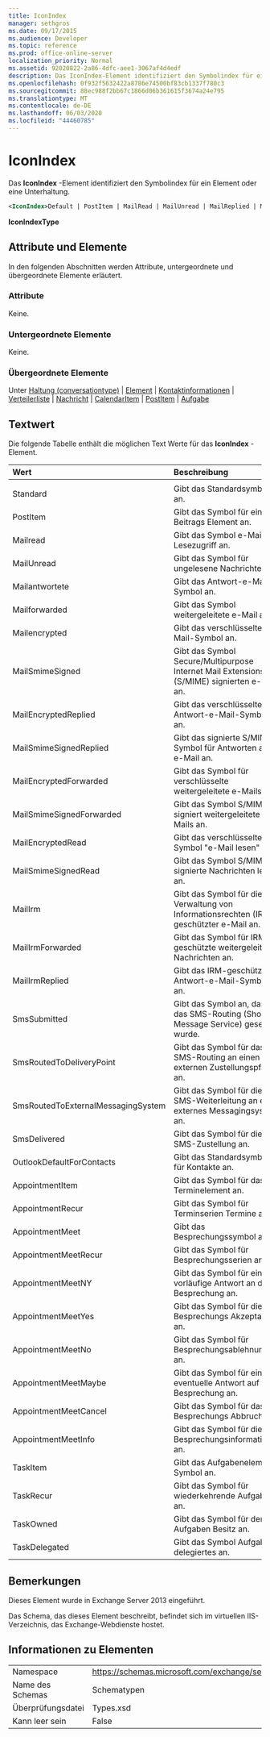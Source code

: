 ```yaml
---
title: IconIndex
manager: sethgros
ms.date: 09/17/2015
ms.audience: Developer
ms.topic: reference
ms.prod: office-online-server
localization_priority: Normal
ms.assetid: 92020822-2a86-4dfc-aee1-3067af4d4edf
description: Das IconIndex-Element identifiziert den Symbolindex für ein Element oder eine Unterhaltung.
ms.openlocfilehash: 0f932f5632422a8786e74500bf83cb1337f780c3
ms.sourcegitcommit: 88ec988f2bb67c1866d06b361615f3674a24e795
ms.translationtype: MT
ms.contentlocale: de-DE
ms.lasthandoff: 06/03/2020
ms.locfileid: "44460785"
---
```

# <a name="iconindex"></a>IconIndex

Das **IconIndex** -Element identifiziert den Symbolindex für ein Element oder eine Unterhaltung. 
  
```XML
<IconIndex>Default | PostItem | MailRead | MailUnread | MailReplied | MailForwarded | MailEncrypted | MailSmimeSigned | MailEncrytedReplied | MailSmimeSignedReplied | MailEncryptedForwarded | MailSmimeSignedForwarded | MailEncryptedRead | MailSmimeSignedRead | MailIrm | MailIrmForwarded | MailIrmReplied | SmsSubmitted | SmsRoutedToDeliveryPoint | SmsRoutedToExternalMessagingSystem | SmsDelivered | OutlookDefaultForContacts | AppointmentItem | AppointmentRecur | AppointmentMeet | AppointmentMeetRecur | AppointmentMeetNY | AppointmentMeetYes | AppointmentMeetNo | AppointmentMeetMaybe | AppointmentMeetCancel | AppointmentMeetInfo | TaskItem | TaskRecur | TaskOwned | TaskDelegated</IconIndex>
```

 **IconIndexType**
## <a name="attributes-and-elements"></a>Attribute und Elemente

In den folgenden Abschnitten werden Attribute, untergeordnete und übergeordnete Elemente erläutert.
  
### <a name="attributes"></a>Attribute

Keine.
  
### <a name="child-elements"></a>Untergeordnete Elemente

Keine.
  
### <a name="parent-elements"></a>Übergeordnete Elemente

Unter [Haltung (conversationtype)](conversation-conversationtype.md)  |  [Element](item.md)  |  [Kontaktinformationen](contact.md)  |  [Verteilerliste](distributionlist.md)  |  [Nachricht](message-ex15websvcsotherref.md)  |  [CalendarItem](calendaritem.md)  |  [PostItem](postitem.md)  |  [Aufgabe](task.md)
  
## <a name="text-value"></a>Textwert

Die folgende Tabelle enthält die möglichen Text Werte für das **IconIndex** -Element. 
  
|**Wert**|**Beschreibung**|
|:-----|:-----|
|||
|Standard  <br/> |Gibt das Standardsymbol an.  <br/> |
|PostItem  <br/> |Gibt das Symbol für ein Beitrags Element an.  <br/> |
|Mailread  <br/> |Gibt das Symbol e-Mail-Lesezugriff an.  <br/> |
|MailUnread  <br/> |Gibt das Symbol für ungelesene Nachrichten an.  <br/> |
|Mailantwortete  <br/> |Gibt das Antwort-e-Mail-Symbol an.  <br/> |
|Mailforwarded  <br/> |Gibt das Symbol weitergeleitete e-Mail an.  <br/> |
|Mailencrypted  <br/> |Gibt das verschlüsselte e-Mail-Symbol an.  <br/> |
|MailSmimeSigned  <br/> |Gibt das Symbol Secure/Multipurpose Internet Mail Extensions (S/MIME) signierten e-Mail an.  <br/> |
|MailEncryptedReplied  <br/> |Gibt das verschlüsselte Antwort-e-Mail-Symbol an.  <br/> |
|MailSmimeSignedReplied  <br/> |Gibt das signierte S/MIME-Symbol für Antworten auf e-Mail an.  <br/> |
|MailEncryptedForwarded  <br/> |Gibt das Symbol für verschlüsselte weitergeleitete e-Mails an.  <br/> |
|MailSmimeSignedForwarded  <br/> |Gibt das Symbol S/MIME signiert weitergeleitete e-Mails an.  <br/> |
|MailEncryptedRead  <br/> |Gibt das verschlüsselte Symbol "e-Mail lesen" an.  <br/> |
|MailSmimeSignedRead  <br/> |Gibt das Symbol S/MIME signierte Nachrichten lesen an.  <br/> |
|MailIrm  <br/> |Gibt das Symbol für die Verwaltung von Informationsrechten (IRM)-geschützter e-Mail an.  <br/> |
|MailIrmForwarded  <br/> |Gibt das Symbol für IRM-geschützte weitergeleitete Nachrichten an.  <br/> |
|MailIrmReplied  <br/> |Gibt das IRM-geschützte Antwort-e-Mail-Symbol an.  <br/> |
|SmsSubmitted  <br/> |Gibt das Symbol an, das für das SMS-Routing (Short Message Service) gesendet wurde.  <br/> |
|SmsRoutedToDeliveryPoint  <br/> |Gibt das Symbol für das SMS-Routing an einen externen Zustellungspfad an.  <br/> |
|SmsRoutedToExternalMessagingSystem  <br/> |Gibt das Symbol für die SMS-Weiterleitung an ein externes Messagingsystem an.  <br/> |
|SmsDelivered  <br/> |Gibt das Symbol für die SMS-Zustellung an.  <br/> |
|OutlookDefaultForContacts  <br/> |Gibt das Standardsymbol für Kontakte an.  <br/> |
|AppointmentItem  <br/> |Gibt das Symbol für das Terminelement an.  <br/> |
|AppointmentRecur  <br/> |Gibt das Symbol für Terminserien Termine an.  <br/> |
|AppointmentMeet  <br/> |Gibt das Besprechungssymbol an.  <br/> |
|AppointmentMeetRecur  <br/> |Gibt das Symbol für Besprechungsserien an.  <br/> |
|AppointmentMeetNY  <br/> |Gibt das Symbol für eine vorläufige Antwort an die Besprechung an.  <br/> |
|AppointmentMeetYes  <br/> |Gibt das Symbol für die Besprechungs Akzeptanz an.  <br/> |
|AppointmentMeetNo  <br/> |Gibt das Symbol für Besprechungsablehnung an.  <br/> |
|AppointmentMeetMaybe  <br/> |Gibt das Symbol für eine eventuelle Antwort auf die Besprechung an.  <br/> |
|AppointmentMeetCancel  <br/> |Gibt das Symbol für das Besprechungs Abbruch an.  <br/> |
|AppointmentMeetInfo  <br/> |Gibt das Symbol für die Besprechungsinformationen an.  <br/> |
|TaskItem  <br/> |Gibt das Aufgabenelement Symbol an.  <br/> |
|TaskRecur  <br/> |Gibt das Symbol für wiederkehrende Aufgaben an.  <br/> |
|TaskOwned  <br/> |Gibt das Symbol für den Aufgaben Besitz an.  <br/> |
|TaskDelegated  <br/> |Gibt das Symbol Aufgabe delegiertes an.  <br/> |
   
## <a name="remarks"></a>Bemerkungen

Dieses Element wurde in Exchange Server 2013 eingeführt.
  
Das Schema, das dieses Element beschreibt, befindet sich im virtuellen IIS-Verzeichnis, das Exchange-Webdienste hostet.
  
## <a name="element-information"></a>Informationen zu Elementen

|||
|:-----|:-----|
|Namespace  <br/> |https://schemas.microsoft.com/exchange/services/2006/types  <br/> |
|Name des Schemas  <br/> |Schematypen  <br/> |
|Überprüfungsdatei  <br/> |Types.xsd  <br/> |
|Kann leer sein  <br/> |False  <br/> |
   

